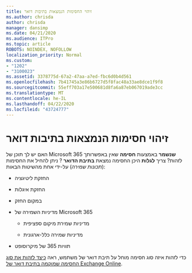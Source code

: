 ```yaml
---
title: זיהוי החסימות הנמצאות בתיבות דואר
ms.author: chrisda
author: chrisda
manager: dansimp
ms.date: 04/21/2020
ms.audience: ITPro
ms.topic: article
ROBOTS: NOINDEX, NOFOLLOW
localization_priority: Normal
ms.custom:
- "1202"
- "3100023"
ms.assetid: 3378775d-67a2-47aa-a7ed-fbc6d0b4d561
ms.openlocfilehash: 7b41745a3e86b6727d5f8fac48a33ae8dce1f9f8
ms.sourcegitcommit: 55eff703a17e500681d8fa6a87eb067019ade3cc
ms.translationtype: MT
ms.contentlocale: he-IL
ms.lasthandoff: 04/22/2020
ms.locfileid: "43724777"
---
```

# <a name="identify-holds-placed-on-mailboxes"></a>זיהוי חסימות הנמצאות בתיבות דואר

האם יש לך תוכן של Microsoft 365 **שנשמר** באמצעות **חסימה** שאין באפשרותך לזהות? צריך **לגלות** היכן החסימה נמצאת **בתיבת הדואר** ? ניתן להחיל את החסימות (*תכונות שמירה*) על-ידי אחת מהשיטות הבאות:
  
- החזקת ליטיגציה

- החזקת איגלות

- במקום החזק

- מדיניות השמירה של Microsoft 365 

  - מדיניות שמירת מיקום ספציפית

  - מדיניות שמירה כלל-ארגונית

- תוויות 365 של מיקרוסופט

כדי לזהות איזה סוג חסימה מוחל על תיבת דואר של משתמש, ראה [כיצד לזהות את סוג החסימה שמוקמה בתיבת דואר של Exchange Online](https://docs.microsoft.com/office365/securitycompliance/identify-a-hold-on-an-exchange-online-mailbox).

